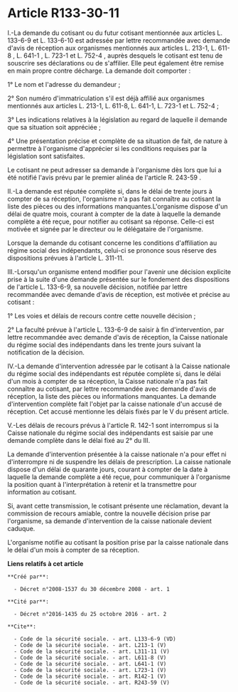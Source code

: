 # Article R133-30-11

I.-La demande du cotisant ou du futur cotisant mentionnée aux articles L. 133-6-9 et L. 133-6-10 est adressée par lettre
recommandée avec demande d'avis de réception aux organismes mentionnés aux articles L. 213-1, 
L. 611-8
, 
L. 641-1
, 
L. 723-1 et L. 752-4
, auprès desquels le cotisant est tenu de souscrire ses déclarations ou de s'affilier. Elle peut également être remise en
main propre contre décharge. La demande doit comporter : 

1° Le nom et l'adresse du demandeur ; 

2° Son numéro d'immatriculation s'il est déjà affilié aux organismes mentionnés aux articles L. 213-1, L. 611-8, L. 641-1, L.
723-1 et L. 752-4 ; 

3° Les indications relatives à la législation au regard de laquelle il demande que sa situation soit appréciée ; 

4° Une présentation précise et complète de sa situation de fait, de nature à permettre à l'organisme d'apprécier si les
conditions requises par la législation sont satisfaites. 

Le cotisant ne peut adresser sa demande à l'organisme dès lors que lui a été notifié l'avis prévu par le premier alinéa de
l'article R. 243-59
. 

II.-La demande est réputée complète si, dans le délai de trente jours à compter de sa réception, l'organisme n'a pas fait
connaître au cotisant la liste des pièces ou des informations manquantes.L'organisme dispose d'un délai de quatre mois,
courant à compter de la date à laquelle la demande complète a été reçue, pour notifier au cotisant sa réponse. Celle-ci est
motivée et signée par le directeur ou le délégataire de l'organisme. 

Lorsque la demande du cotisant concerne les conditions d'affiliation au régime social des indépendants, celui-ci se prononce
sous réserve des dispositions prévues à l'article L. 311-11. 

III.-Lorsqu'un organisme entend modifier pour l'avenir une décision explicite prise à la suite d'une demande présentée sur le
fondement des dispositions de l'article L. 133-6-9, sa nouvelle décision, notifiée par lettre recommandée avec demande d'avis
de réception, est motivée et précise au cotisant : 

1° Les voies et délais de recours contre cette nouvelle décision ; 

2° La faculté prévue à l'article L. 133-6-9 de saisir à fin d'intervention, par lettre recommandée avec demande d'avis de
réception, la Caisse nationale du régime social des indépendants dans les trente jours suivant la notification de la
décision. 

IV.-La demande d'intervention adressée par le cotisant à la Caisse nationale du régime social des indépendants est réputée
complète si, dans le délai d'un mois à compter de sa réception, la Caisse nationale n'a pas fait connaître au cotisant, par
lettre recommandée avec demande d'avis de réception, la liste des pièces ou informations manquantes. La demande
d'intervention complète fait l'objet par la caisse nationale d'un accusé de réception. Cet accusé mentionne les délais fixés
par le V du présent article.

V.-Les délais de recours prévus à l'article R. 142-1 sont interrompus si la Caisse nationale du régime social des
indépendants est saisie par une demande complète dans le délai fixé au 2° du III. 

La demande d'intervention présentée à la caisse nationale n'a pour effet ni d'interrompre ni de suspendre les délais de
prescription. La caisse nationale dispose d'un délai de quarante jours, courant à compter de la date à laquelle la demande
complète a été reçue, pour communiquer à l'organisme la position quant à l'interprétation à retenir et la transmettre pour
information au cotisant. 

Si, avant cette transmission, le cotisant présente une réclamation, devant la commission de recours amiable, contre la
nouvelle décision prise par l'organisme, sa demande d'intervention de la caisse nationale devient caduque.

L'organisme notifie au cotisant la position prise par la caisse nationale dans le délai d'un mois à compter de sa réception.

**Liens relatifs à cet article**

	**Créé par**:

	  - Décret n°2008-1537 du 30 décembre 2008 - art. 1

	**Cité par**:

	  - Décret n°2016-1435 du 25 octobre 2016 - art. 2

	**Cite**:

	  - Code de la sécurité sociale. - art. L133-6-9 (VD)
	  - Code de la sécurité sociale. - art. L213-1 (V)
	  - Code de la sécurité sociale. - art. L311-11 (V)
	  - Code de la sécurité sociale. - art. L611-8 (V)
	  - Code de la sécurité sociale. - art. L641-1 (V)
	  - Code de la sécurité sociale. - art. L723-1 (V)
	  - Code de la sécurité sociale. - art. R142-1 (V)
	  - Code de la sécurité sociale. - art. R243-59 (V)
